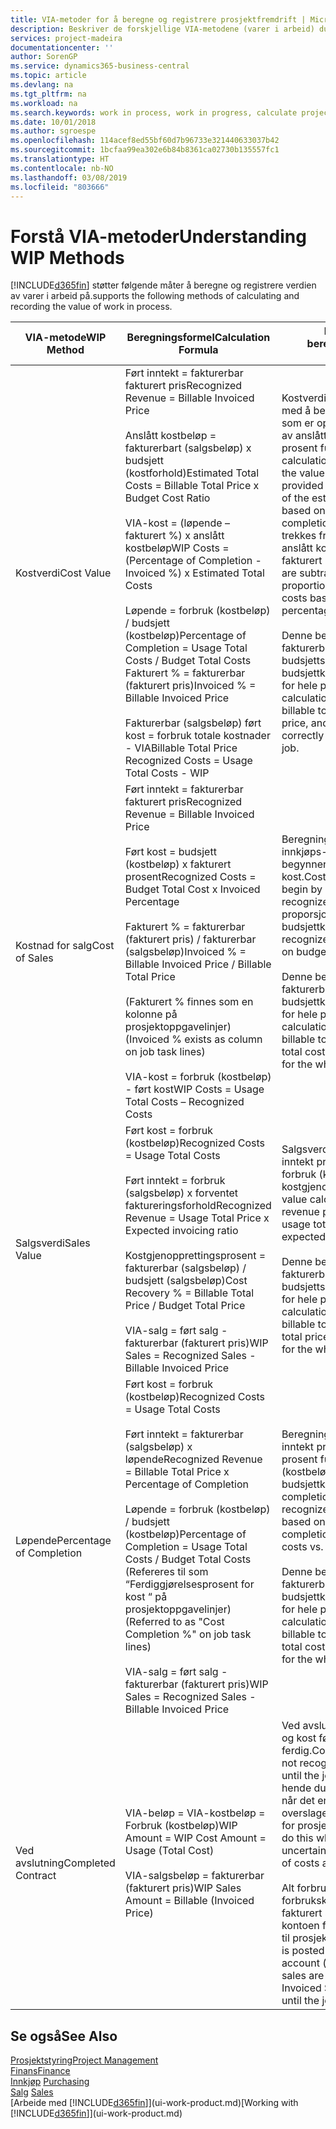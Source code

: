 ```yaml
---
title: VIA-metoder for å beregne og registrere prosjektfremdrift | Microsoft-dokumentasjon
description: Beskriver de forskjellige VIA-metodene (varer i arbeid) du kan bruke til å bokføre, overvåke og beregne økonomiske opplysninger for prosjekter som pågår.
services: project-madeira
documentationcenter: ''
author: SorenGP
ms.service: dynamics365-business-central
ms.topic: article
ms.devlang: na
ms.tgt_pltfrm: na
ms.workload: na
ms.search.keywords: work in process, work in progress, calculate project WIP
ms.date: 10/01/2018
ms.author: sgroespe
ms.openlocfilehash: 114acef8ed55bf60d7b96733e321440633037b42
ms.sourcegitcommit: 1bcfaa99ea302e6b84b8361ca02730b135557fc1
ms.translationtype: HT
ms.contentlocale: nb-NO
ms.lasthandoff: 03/08/2019
ms.locfileid: "803666"
---
```

# <a name="understanding-wip-methods"></a><span data-ttu-id="503f6-103">Forstå VIA-metoder</span><span class="sxs-lookup"><span data-stu-id="503f6-103">Understanding WIP Methods</span></span>
[!INCLUDE[d365fin](includes/d365fin_md.md)] <span data-ttu-id="503f6-104">støtter følgende måter å beregne og registrere verdien av varer i arbeid på.</span><span class="sxs-lookup"><span data-stu-id="503f6-104">supports the following methods of calculating and recording the value of work in process.</span></span>

| <span data-ttu-id="503f6-105">VIA-metode</span><span class="sxs-lookup"><span data-stu-id="503f6-105">WIP Method</span></span> | <span data-ttu-id="503f6-106">Beregningsformel</span><span class="sxs-lookup"><span data-stu-id="503f6-106">Calculation Formula</span></span> | <span data-ttu-id="503f6-107">Beskrivelse av beregning</span><span class="sxs-lookup"><span data-stu-id="503f6-107">Calculation Description</span></span> |
| --- | --- | --- |
| <span data-ttu-id="503f6-108">Kostverdi</span><span class="sxs-lookup"><span data-stu-id="503f6-108">Cost Value</span></span> |<span data-ttu-id="503f6-109">Ført inntekt = fakturerbar fakturert pris</span><span class="sxs-lookup"><span data-stu-id="503f6-109">Recognized Revenue = Billable Invoiced Price</span></span><br /><br /> <span data-ttu-id="503f6-110">Anslått kostbeløp = fakturerbart (salgsbeløp) x budsjett (kostforhold)</span><span class="sxs-lookup"><span data-stu-id="503f6-110">Estimated Total Costs = Billable Total Price x Budget Cost Ratio</span></span><br /><br /> <span data-ttu-id="503f6-111">VIA-kost = (løpende – fakturert %) x anslått kostbeløp</span><span class="sxs-lookup"><span data-stu-id="503f6-111">WIP Costs = (Percentage of Completion - Invoiced %) x Estimated Total Costs</span></span><br /><br /> <span data-ttu-id="503f6-112">Løpende = forbruk (kostbeløp) / budsjett (kostbeløp)</span><span class="sxs-lookup"><span data-stu-id="503f6-112">Percentage of Completion = Usage Total Costs / Budget Total Costs</span></span><br /> <span data-ttu-id="503f6-113">Fakturert % = fakturerbar (fakturert pris)</span><span class="sxs-lookup"><span data-stu-id="503f6-113">Invoiced % = Billable Invoiced Price</span></span><br /><br /> <span data-ttu-id="503f6-114">Fakturerbar (salgsbeløp) ført kost = forbruk totale kostnader - VIA</span><span class="sxs-lookup"><span data-stu-id="503f6-114">Billable Total Price Recognized Costs = Usage Total Costs - WIP</span></span> |<span data-ttu-id="503f6-115">Kostverdiberegninger starter med å beregne verdien av det som er oppgitt, ved å ta en andel av anslått kostbeløp basert på prosent fullført.</span><span class="sxs-lookup"><span data-stu-id="503f6-115">Cost value calculations start by calculating the value of what has been provided by taking a proportion of the estimated total costs based on percentage of completion.</span></span> <span data-ttu-id="503f6-116">Fakturert kost trekkes fra ved å ta en andel av anslått kostbeløp basert på fakturert prosent.</span><span class="sxs-lookup"><span data-stu-id="503f6-116">Invoiced costs are subtracted by taking a proportion of the estimated total costs based on the invoiced percentage.</span></span><br /><br /> <span data-ttu-id="503f6-117">Denne beregningen krever at det fakturerbare salgsbeløpet, budsjettsalgsbeløpet og budsjettkostbeløpet angis riktig for hele prosjektet.</span><span class="sxs-lookup"><span data-stu-id="503f6-117">This calculation requires that the billable total price, budget total price, and budget total costs be correctly entered for the whole job.</span></span> |
| <span data-ttu-id="503f6-118">Kostnad for salg</span><span class="sxs-lookup"><span data-stu-id="503f6-118">Cost of Sales</span></span> |<span data-ttu-id="503f6-119">Ført inntekt = fakturerbar fakturert pris</span><span class="sxs-lookup"><span data-stu-id="503f6-119">Recognized Revenue = Billable Invoiced Price</span></span><br /><br /> <span data-ttu-id="503f6-120">Ført kost = budsjett (kostbeløp) x fakturert prosent</span><span class="sxs-lookup"><span data-stu-id="503f6-120">Recognized Costs = Budget Total Cost x Invoiced Percentage</span></span><br /><br /> <span data-ttu-id="503f6-121">Fakturert % = fakturerbar (fakturert pris) / fakturerbar (salgsbeløp)</span><span class="sxs-lookup"><span data-stu-id="503f6-121">Invoiced % = Billable Invoiced Price / Billable Total Price</span></span><br /><br /> <span data-ttu-id="503f6-122">(Fakturert % finnes som en kolonne på prosjektoppgavelinjer)</span><span class="sxs-lookup"><span data-stu-id="503f6-122">(Invoiced % exists as column on job task lines)</span></span><br /><br /> <span data-ttu-id="503f6-123">VIA-kost = forbruk (kostbeløp) - ført kost</span><span class="sxs-lookup"><span data-stu-id="503f6-123">WIP Costs = Usage Total Costs – Recognized Costs</span></span> |<span data-ttu-id="503f6-124">Beregning av solgte varers innkjøps- eller produksjonspris begynner ved å beregne ført kost.</span><span class="sxs-lookup"><span data-stu-id="503f6-124">Cost of sales calculations begin by calculating the recognized costs.</span></span> <span data-ttu-id="503f6-125">Kost føres proporsjonalt basert på budsjettkostbeløp.</span><span class="sxs-lookup"><span data-stu-id="503f6-125">Costs are recognized proportionally based on budget total costs.</span></span><br /><br /> <span data-ttu-id="503f6-126">Denne beregningen krever at det fakturerbare salgsbeløpet og budsjettkostbeløpet angis riktig for hele prosjektet.</span><span class="sxs-lookup"><span data-stu-id="503f6-126">This calculation requires that the billable total price and budget total costs be correctly entered for the whole job.</span></span> |
| <span data-ttu-id="503f6-127">Salgsverdi</span><span class="sxs-lookup"><span data-stu-id="503f6-127">Sales Value</span></span> |<span data-ttu-id="503f6-128">Ført kost = forbruk (kostbeløp)</span><span class="sxs-lookup"><span data-stu-id="503f6-128">Recognized Costs = Usage Total Costs</span></span><br /><br /> <span data-ttu-id="503f6-129">Ført inntekt = forbruk (salgsbeløp) x forventet faktureringsforhold</span><span class="sxs-lookup"><span data-stu-id="503f6-129">Recognized Revenue = Usage Total Price x Expected invoicing ratio</span></span><br /><br /> <span data-ttu-id="503f6-130">Kostgjenopprettingsprosent = fakturerbar (salgsbeløp) / budsjett (salgsbeløp)</span><span class="sxs-lookup"><span data-stu-id="503f6-130">Cost Recovery % = Billable Total Price / Budget Total Price</span></span><br /><br /> <span data-ttu-id="503f6-131">VIA-salg = ført salg - fakturerbar (fakturert pris)</span><span class="sxs-lookup"><span data-stu-id="503f6-131">WIP Sales = Recognized Sales - Billable Invoiced Price</span></span> |<span data-ttu-id="503f6-132">Salgsverdiberegninger fører inntekt proporsjonalt basert på forbruk (kostbeløp) og forventet kostgjenopprettingsforhold.</span><span class="sxs-lookup"><span data-stu-id="503f6-132">Sales value calculations recognize revenue proportionally based on usage total costs and the expected cost recovery ratio.</span></span><br /><br /> <span data-ttu-id="503f6-133">Denne beregningen krever at det fakturerbare salgsbeløpet og budsjettsalgsbeløpet angis riktig for hele prosjektet.</span><span class="sxs-lookup"><span data-stu-id="503f6-133">This calculation requires that the billable total price and budget total price be correctly entered for the whole job.</span></span> |
| <span data-ttu-id="503f6-134">Løpende</span><span class="sxs-lookup"><span data-stu-id="503f6-134">Percentage of Completion</span></span> |<span data-ttu-id="503f6-135">Ført kost = forbruk (kostbeløp)</span><span class="sxs-lookup"><span data-stu-id="503f6-135">Recognized Costs = Usage Total Costs</span></span><br /><br /> <span data-ttu-id="503f6-136">Ført inntekt = fakturerbar (salgsbeløp) x løpende</span><span class="sxs-lookup"><span data-stu-id="503f6-136">Recognized Revenue = Billable Total Price x Percentage of Completion</span></span><br /><br /> <span data-ttu-id="503f6-137">Løpende = forbruk (kostbeløp) / budsjett (kostbeløp)</span><span class="sxs-lookup"><span data-stu-id="503f6-137">Percentage of Completion = Usage Total Costs / Budget Total Costs</span></span><br /> <span data-ttu-id="503f6-138">(Refereres til som “Ferdiggjørelsesprosent for kost “ på prosjektoppgavelinjer)</span><span class="sxs-lookup"><span data-stu-id="503f6-138">(Referred to as "Cost Completion %" on job task lines)</span></span><br /><br /> <span data-ttu-id="503f6-139">VIA-salg = ført salg - fakturerbar (fakturert pris)</span><span class="sxs-lookup"><span data-stu-id="503f6-139">WIP Sales = Recognized Sales - Billable Invoiced Price</span></span> |<span data-ttu-id="503f6-140">Beregninger av Løpende fører inntekt proporsjonalt basert på prosent fullført, det vil si forbruk (kostbeløp) i forhold til budsjettkost.</span><span class="sxs-lookup"><span data-stu-id="503f6-140">Percentage of completion calculations recognize revenue proportionally based on the percentage of completion, that is, usage total costs vs. budget costs.</span></span><br /><br /> <span data-ttu-id="503f6-141">Denne beregningen krever at det fakturerbare salgsbeløpet og budsjettkostbeløpet angis riktig for hele prosjektet.</span><span class="sxs-lookup"><span data-stu-id="503f6-141">This calculation requires that the billable total price and budget total costs be correctly entered for the whole job.</span></span> |
| <span data-ttu-id="503f6-142">Ved avslutning</span><span class="sxs-lookup"><span data-stu-id="503f6-142">Completed Contract</span></span> |<span data-ttu-id="503f6-143">VIA-beløp = VIA-kostbeløp = Forbruk (kostbeløp)</span><span class="sxs-lookup"><span data-stu-id="503f6-143">WIP Amount = WIP Cost Amount = Usage (Total Cost)</span></span><br /><br /> <span data-ttu-id="503f6-144">VIA-salgsbeløp = fakturerbar (fakturert pris)</span><span class="sxs-lookup"><span data-stu-id="503f6-144">WIP Sales Amount = Billable (Invoiced Price)</span></span> |<span data-ttu-id="503f6-145">Ved avslutning fører ikke inntekt og kost før prosjektet er ferdig.</span><span class="sxs-lookup"><span data-stu-id="503f6-145">Completed contract does not recognize revenue and costs until the job is complete.</span></span> <span data-ttu-id="503f6-146">Det kan hende du ønsker å gjøre dette når det er stor usikkerhet rundt overslagene for kost og inntekt for prosjektet.</span><span class="sxs-lookup"><span data-stu-id="503f6-146">You may want to do this when there is high uncertainty around the estimates of costs and revenue for the job.</span></span><br /><br /> <span data-ttu-id="503f6-147">Alt forbruk bokføres i VIA-forbrukskontoen (aktiva), og alt fakturert salg bokføres i VIA-kontoen for fakturert salg (gjeld) til prosjektet er ferdig.</span><span class="sxs-lookup"><span data-stu-id="503f6-147">All usage is posted to the WIP Costs account (asset) and all invoiced sales are posted to the WIP Invoiced Sales account (liability) until the job is complete.</span></span> |

## <a name="see-also"></a><span data-ttu-id="503f6-148">Se også</span><span class="sxs-lookup"><span data-stu-id="503f6-148">See Also</span></span>
[<span data-ttu-id="503f6-149">Prosjektstyring</span><span class="sxs-lookup"><span data-stu-id="503f6-149">Project Management</span></span>](projects-manage-projects.md)  
[<span data-ttu-id="503f6-150">Finans</span><span class="sxs-lookup"><span data-stu-id="503f6-150">Finance</span></span>](finance.md)  
<span data-ttu-id="503f6-151">[Innkjøp](purchasing-manage-purchasing.md)       </span><span class="sxs-lookup"><span data-stu-id="503f6-151">[Purchasing](purchasing-manage-purchasing.md)       </span></span>  
<span data-ttu-id="503f6-152">[Salg](sales-manage-sales.md)    </span><span class="sxs-lookup"><span data-stu-id="503f6-152">[Sales](sales-manage-sales.md)    </span></span>  
<span data-ttu-id="503f6-153">[Arbeide med [!INCLUDE[d365fin](includes/d365fin_md.md)]](ui-work-product.md)</span><span class="sxs-lookup"><span data-stu-id="503f6-153">[Working with [!INCLUDE[d365fin](includes/d365fin_md.md)]](ui-work-product.md)</span></span>  
